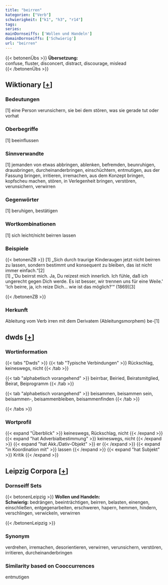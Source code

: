 ```yaml
---
title: "beirren"
kategorien: ["Verb"]
schwierigkeit: ["k1", "h3", "r14"]
tags:
series:
mainDornseiffs: ['Wollen und Handeln']
domainDornseiffs: ['Schwierig']
url: "beirren"
---
```


{{< betonenÜbs >}}
**Übersetzung:**  
confuse, fluster, disconcert, distract, discourage, mislead  
{{< /betonenÜbs >}}

## Wiktionary [[+](https://de.wiktionary.org/wiki/beirren)]

### Bedeutungen
[1] eine Person verunsichern, sie bei dem stören, was sie gerade tut oder vorhat  

### Oberbegriffe
[1] beeinflussen  

### Sinnverwandte
[1] jemanden von etwas abbringen, ablenken, befremden, beunruhigen, drausbringen, durcheinanderbringen, einschüchtern, entmutigen, aus der Fassung bringen, irritieren, irremachen, aus dem Konzept bringen, kopfscheu machen, stören, in Verlegenheit bringen, verstören, verunsichern, verwirren  

### Gegenwörter
[1] beruhigen, bestätigen  

### Wortkombinationen
[1] sich leicht/nicht beirren lassen  

### Beispiele
{{< betonenZB >}}
[1] „Sich durch traurige Kinderaugen jetzt nicht beirren zu lassen, sondern bestimmt und konsequent zu bleiben, das ist nicht immer einfach.“[2]  
[1] „'Du beirrst mich. Ja, Du reizest mich innerlich. Ich fühle, daß ich ungerecht gegen Dich werde. Es ist besser, wir trennen uns für eine Weile.' 'Ich beirre, ja, ich reize Dich... wie ist das möglich?'“ (1869)[3]  

{{< /betonenZB >}}
### Herkunft
Ableitung vom Verb irren mit dem Derivatem (Ableitungsmorphem) be-[1]  



## dwds [[+](https://www.dwds.de/wb/beirren)]

### Wortinformation
{{< tabs "Dwds" >}}
{{< tab "Typische Verbindungen" >}}
Rückschlag, keineswegs, nicht
{{< /tab >}}

{{< tab "alphabetisch vorangehend" >}}
beirrbar, Beiried, Beiratsmitglied, Beirat, Beiprogramm
{{< /tab >}}

{{< tab "alphabetisch vorangehend" >}}
beisammen, beisammen sein, beisammen-, beisammenbleiben, beisammenfinden
{{< /tab >}}

{{< /tabs >}}

### Wortprofil
{{< expand "Überblick" >}} keineswegs, Rückschlag, nicht {{< /expand >}}
{{< expand "hat Adverbialbestimmung" >}} keineswegs, nicht {{< /expand >}}
{{< expand "hat Akk./Dativ-Objekt" >}} er {{< /expand >}}
{{< expand "in Koordination mit" >}} lassen {{< /expand >}}
{{< expand "hat Subjekt" >}} Kritik {{< /expand >}}

## Leipzig Corpora [[+](https://corpora.uni-leipzig.de/en/res?word=beirren&corpusId=deu_newscrawl-public_2018)]

### Dornseiff Sets
{{< betonenLeipzig >}}
**Wollen und Handeln:**  
**Schwierig:** bedrängen, beeinträchtigen, beirren, belasten, einengen, einschließen, entgegenarbeiten, erschweren, hapern, hemmen, hindern, verschlingen, verwickeln, verwirren  

{{< /betonenLeipzig >}}

### Synonym
verdrehen, irremachen, desorientieren, verwirren, verunsichern, verstören, irritieren, durcheinanderbringen


### Similarity based on Cooccurrences
entmutigen

